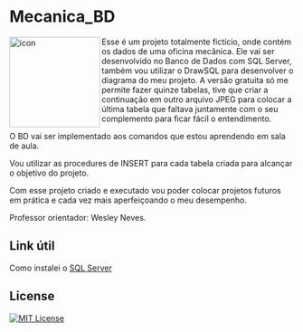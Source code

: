 # Mecanica_BD

<img src="https://techstack-generator.vercel.app/mysql-icon.svg" alt="icon" align="left" width="160"/>

Esse é um projeto totalmente fictício, onde contém os dados de uma oficina mecânica. Ele vai ser desenvolvido no Banco de Dados com SQL Server, também vou utilizar o DrawSQL para desenvolver o diagrama do meu projeto. A versão gratuita só me permite fazer quinze tabelas, tive que criar a continuação em outro arquivo JPEG para colocar a última tabela que faltava juntamente com o seu complemento para ficar fácil o entendimento. 

O BD vai ser implementado aos comandos que estou aprendendo em sala de aula.

Vou utilizar as procedures de INSERT para cada tabela criada para alcançar o objetivo do projeto.

Com esse projeto criado e executado vou poder colocar projetos futuros em prática e cada vez mais aperfeiçoando o meu desempenho.

Professor orientador: Wesley Neves.

## Link útil

Como instalei o <a href= "https://www.youtube.com/watch?v=tZs8ZPMvNzM&t=223s">SQL Server</a>

## License

[![MIT License](https://img.shields.io/badge/License-MIT-%231C003F.svg)](./LICENSE)
